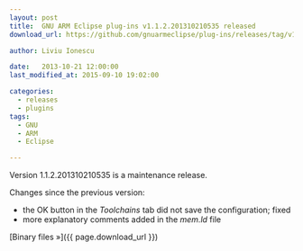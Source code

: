 ```yaml
---
layout: post
title:  GNU ARM Eclipse plug-ins v1.1.2.201310210535 released
download_url: https://github.com/gnuarmeclipse/plug-ins/releases/tag/v1.1.2-201310210535

author: Liviu Ionescu

date:   2013-10-21 12:00:00
last_modified_at: 2015-09-10 19:02:00

categories:
  - releases
  - plugins
tags:
  - GNU 
  - ARM
  - Eclipse

---
```


Version 1.1.2.201310210535 is a maintenance release.

Changes since the previous version:

* the OK button in the _Toolchains_ tab did not save the configuration; fixed
* more explanatory comments added in the _mem.ld_ file

[Binary files »]({{ page.download_url }})
